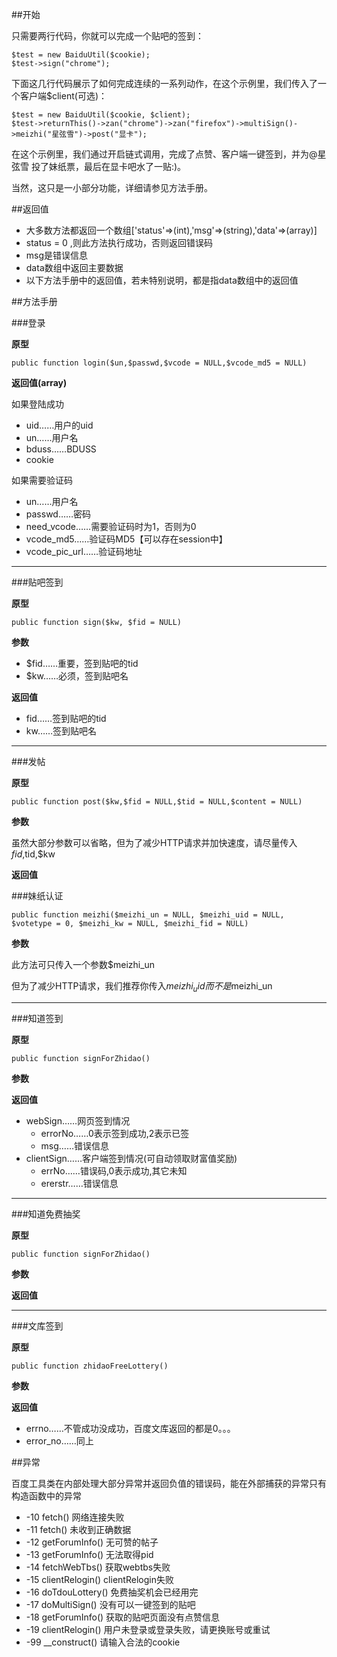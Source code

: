 ##开始

只需要两行代码，你就可以完成一个贴吧的签到：

    $test = new BaiduUtil($cookie);
	$test->sign("chrome");

下面这几行代码展示了如何完成连续的一系列动作，在这个示例里，我们传入了一个客户端$client(可选)：

	$test = new BaiduUtil($cookie, $client);
	$test->returnThis()->zan("chrome")->zan("firefox")->multiSign()->meizhi("星弦雪")->post("显卡");

在这个示例里，我们通过开启链式调用，完成了点赞、客户端一键签到，并为@星弦雪 投了妹纸票，最后在显卡吧水了一贴:)。

当然，这只是一小部分功能，详细请参见方法手册。

##返回值

- 大多数方法都返回一个数组['status'=>(int),'msg'=>(string),'data'=>(array)]
- status = 0 ,则此方法执行成功，否则返回错误码
- msg是错误信息
- data数组中返回主要数据
- 以下方法手册中的返回值，若未特别说明，都是指data数组中的返回值

##方法手册

###登录

**原型**

	public function login($un,$passwd,$vcode = NULL,$vcode_md5 = NULL)

**返回值(array)**

如果登陆成功

- uid……用户的uid
- un……用户名
- bduss……BDUSS
- cookie

如果需要验证码

- un……用户名
- passwd……密码
- need_vcode……需要验证码时为1，否则为0
- vcode_md5……验证码MD5【可以存在session中】
- vcode_pic_url……验证码地址

----------

###贴吧签到

**原型**

	public function sign($kw, $fid = NULL)

**参数**

- $fid……重要，签到贴吧的tid
- $kw……必须，签到贴吧名

**返回值**

- fid……签到贴吧的tid
- kw……签到贴吧名

----------

###发帖

**原型**

	public function post($kw,$fid = NULL,$tid = NULL,$content = NULL)

**参数**

虽然大部分参数可以省略，但为了减少HTTP请求并加快速度，请尽量传入$fid,$tid,$kw

**返回值**

###妹纸认证

	public function meizhi($meizhi_un = NULL, $meizhi_uid = NULL, $votetype = 0, $meizhi_kw = NULL, $meizhi_fid = NULL)

**参数**

此方法可只传入一个参数$meizhi_un

但为了减少HTTP请求，我们推荐你传入$meizhi_uid而不是$meizhi_un

----------

###知道签到

**原型**

	public function signForZhidao()

**参数**

**返回值**

- webSign……网页签到情况
	- errorNo……0表示签到成功,2表示已签
	- msg……错误信息
- clientSign……客户端签到情况(可自动领取财富值奖励)
	- errNo……错误码,0表示成功,其它未知
	- ererstr……错误信息


----------

###知道免费抽奖

**原型**

	public function signForZhidao()

**参数**

**返回值**


----------

###文库签到

**原型**

	public function zhidaoFreeLottery()

**参数**

**返回值**

- errno……不管成功没成功，百度文库返回的都是0。。。
- error_no……同上


##异常

百度工具类在内部处理大部分异常并返回负值的错误码，能在外部捕获的异常只有构造函数中的异常

- -10 fetch() 网络连接失败
- -11 fetch() 未收到正确数据
- -12 getForumInfo() 无可赞的帖子
- -13 getForumInfo() 无法取得pid
- -14 fetchWebTbs() 获取webtbs失败
- -15 clientRelogin() clientRelogin失败
- -16 doTdouLottery() 免费抽奖机会已经用完
- -17 doMultiSign() 没有可以一键签到的贴吧
- -18 getForumInfo() 获取的贴吧页面没有点赞信息
- -19 clientRelogin() 用户未登录或登录失败，请更换账号或重试
- -99 __construct() 请输入合法的cookie
